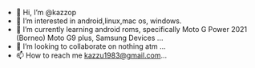 - 👋 Hi, I’m @kazzop
- 👀 I’m interested in android,linux,mac os, windows.
- 🌱 I’m currently learning android roms, specifically Moto G Power 2021 (Borneo) Moto G9 plus, Samsung Devices ...
- 💞️ I’m looking to collaborate on nothing atm ...
- 📫 How to reach me kazzu1983@gmail.com...

<!---
kazzop/kazzop is a ✨ special ✨ repository because its `README.md` (this file) appears on your GitHub profile.
You can click the Preview link to take a look at your changes.
--->
